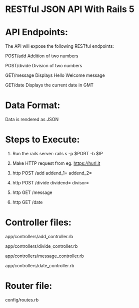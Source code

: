 RESTful JSON API With Rails 5
===================================

API Endpoints:
==============

The API will expose the following RESTful endpoints:

POST/add        Addition of two numbers 

POST/divide     Division of two numbers

GET/message     Displays Hello Welcome message 

GET/date        Displays the current date in GMT

Data Format: 
============

Data is rendered as JSON

Steps to Execute:
=================

1. Run the rails server:
   rails s -p $PORT -b $IP

2. Make HTTP request from eg. https://hurl.it

1. http POST /add addend_1=<value> addend_2=<value>
2. http POST /divide  dividend=<value> divisor=<value>
3. http GET /message
4. http GET /date

Controller files:
===================
app/controllers/add_controller.rb

app/controllers/divide_controller.rb

app/controllers/message_controller.rb

app/controllers/date_controller.rb

Router file:
============

config/routes.rb
